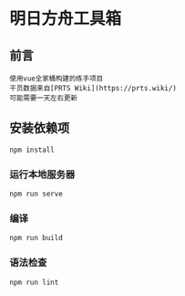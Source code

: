 # 明日方舟工具箱

## 前言

    使用vue全家桶构建的练手项目
    干员数据来自[PRTS Wiki](https://prts.wiki/)
    可能需要一天左右更新

## 安装依赖项

```
npm install
```

### 运行本地服务器

```
npm run serve
```

### 编译

```
npm run build
```

### 语法检查

```
npm run lint
```
